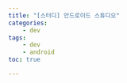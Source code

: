 ```yaml
---
title: "[스터디] 안드로이드 스튜디오"
categories:
    - dev
tags:
    - dev
    - android
toc: true

---
```


<!--stackedit_data:
eyJoaXN0b3J5IjpbLTIwMDQzNDc3OV19
-->